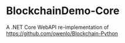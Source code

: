 # BlockchainDemo-Core

A .NET Core WebAPI re-implementation of https://github.com/owenlo/Blockchain-Python
